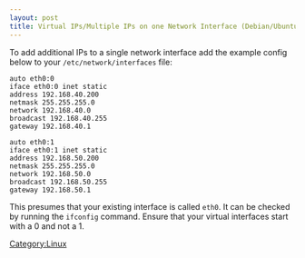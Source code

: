 ```yaml
---
layout: post 
title: Virtual IPs/Multiple IPs on one Network Interface (Debian/Ubuntu)
---
```


To add additional IPs to a single network interface add the example
config below to your `/etc/network/interfaces` file:

    auto eth0:0
    iface eth0:0 inet static
    address 192.168.40.200
    netmask 255.255.255.0
    network 192.168.40.0
    broadcast 192.168.40.255
    gateway 192.168.40.1

    auto eth0:1
    iface eth0:1 inet static
    address 192.168.50.200
    netmask 255.255.255.0
    network 192.168.50.0
    broadcast 192.168.50.255
    gateway 192.168.50.1

This presumes that your existing interface is called `eth0`. It can be
checked by running the `ifconfig` command. Ensure that your virtual
interfaces start with a 0 and not a 1.

[Category:Linux](Category:Linux "wikilink")
